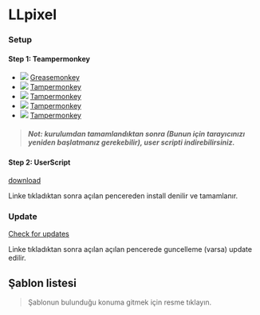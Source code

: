 # LLpixel

### Setup
#### Step 1: Teampermonkey 
* ![](https://raw.githubusercontent.com/reek/anti-adblock-killer/gh-pages/images/firefox.png) [Greasemonkey](https://addons.mozilla.org/firefox/addon/greasemonkey/)
* ![](https://raw.githubusercontent.com/reek/anti-adblock-killer/gh-pages/images/chrome.png) [Tampermonkey](https://chrome.google.com/webstore/detail/tampermonkey/dhdgffkkebhmkfjojejmpbldmpobfkfo)
* ![](https://raw.githubusercontent.com/reek/anti-adblock-killer/gh-pages/images/opera.png) [Tampermonkey](https://addons.opera.com/extensions/details/tampermonkey-beta/)
* ![](https://raw.githubusercontent.com/reek/anti-adblock-killer/gh-pages/images/safari.png) [Tampermonkey](https://safari.tampermonkey.net/tampermonkey.safariextz)
* ![](https://raw.githubusercontent.com/reek/anti-adblock-killer/gh-pages/images/msedge.png) [Tampermonkey](https://www.microsoft.com/store/p/tampermonkey/9nblggh5162s)

> ##### Not: kurulumdan tamamlandıktan sonra (Bunun için tarayıcınızı yeniden başlatmanız gerekebilir), user scripti indirebilirsiniz.

#### Step 2: UserScript 
[download](https://github.com/ravm123/bolivia/raw/master/minimap.user.js)

Linke tıkladıktan sonra açılan pencereden install denilir ve tamamlanır. 

### Update
[Check for updates](https://github.com/srdwly/llpixel/raw/master/minimap.user.js)

Linke tıkladıktan sonra açılan açılan pencerede guncelleme (varsa) update edilir.

## Şablon listesi

> Şablonun bulunduğu konuma gitmek için resme tıklayın.
